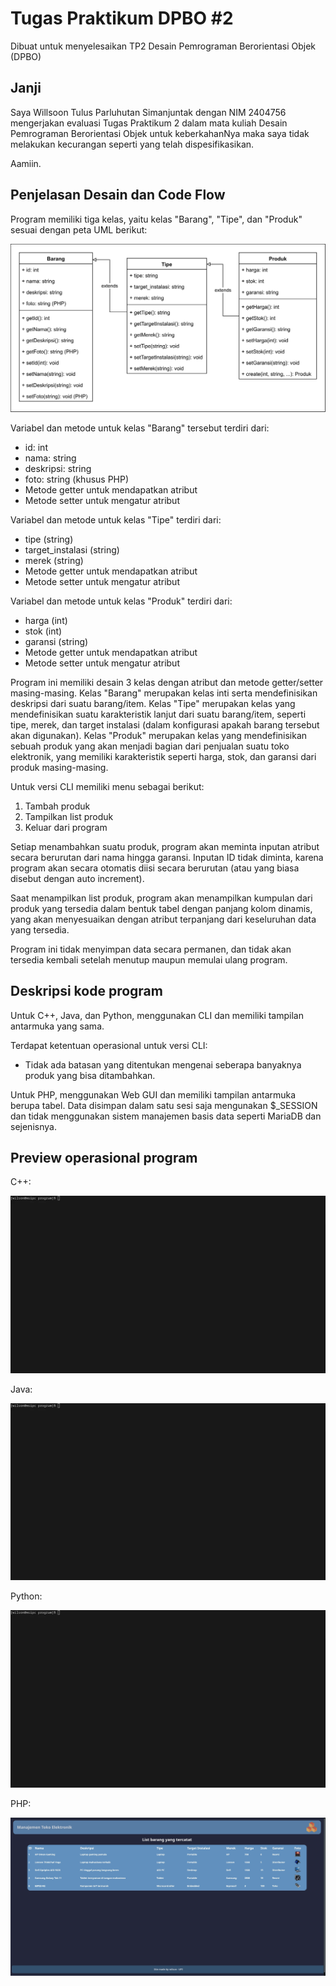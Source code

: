 # Tugas Praktikum DPBO #2

Dibuat untuk menyelesaikan TP2 Desain Pemrograman Berorientasi Objek (DPBO)

## Janji

Saya Willsoon Tulus Parluhutan Simanjuntak dengan NIM 2404756 mengerjakan evaluasi Tugas Praktikum 2 dalam mata kuliah Desain Pemrograman Berorientasi Objek untuk keberkahanNya maka saya tidak melakukan kecurangan seperti yang telah dispesifikasikan. 

Aamiin.

## Penjelasan Desain dan Code Flow

Program memiliki tiga kelas, yaitu kelas "Barang", "Tipe", dan "Produk" sesuai dengan peta UML berikut:

![Peta UML untuk program](uml_diagram.svg)

Variabel dan metode untuk kelas "Barang" tersebut terdiri dari:

- id: int
- nama: string
- deskripsi: string
- foto: string (khusus PHP)
- Metode getter untuk mendapatkan atribut
- Metode setter untuk mengatur atribut

Variabel dan metode untuk kelas "Tipe" terdiri dari:

- tipe (string)
- target_instalasi (string)
- merek (string)
- Metode getter untuk mendapatkan atribut
- Metode setter untuk mengatur atribut

Variabel dan metode untuk kelas "Produk" terdiri dari:

- harga (int)
- stok (int)
- garansi (string)
- Metode getter untuk mendapatkan atribut
- Metode setter untuk mengatur atribut

Program ini memiliki desain 3 kelas dengan atribut dan metode getter/setter masing-masing. Kelas "Barang" merupakan kelas inti serta mendefinisikan deskripsi dari suatu barang/item. Kelas "Tipe" merupakan kelas yang mendefinisikan suatu karakteristik lanjut dari suatu barang/item, seperti tipe, merek, dan target instalasi (dalam konfigurasi apakah barang tersebut akan digunakan). Kelas "Produk" merupakan kelas yang mendefinisikan sebuah produk yang akan menjadi bagian dari penjualan suatu toko elektronik, yang memiliki karakteristik seperti harga, stok, dan garansi dari produk masing-masing.

Untuk versi CLI memiliki menu sebagai berikut:

1. Tambah produk
2. Tampilkan list produk
0. Keluar dari program

Setiap menambahkan suatu produk, program akan meminta inputan atribut secara berurutan dari nama hingga garansi. Inputan ID tidak diminta, karena program akan secara otomatis diisi secara berurutan (atau yang biasa disebut dengan auto increment).

Saat menampilkan list produk, program akan menampilkan kumpulan dari produk yang tersedia dalam bentuk tabel dengan panjang kolom dinamis, yang akan menyesuaikan dengan atribut terpanjang dari keseluruhan data yang tersedia.

Program ini tidak menyimpan data secara permanen, dan tidak akan tersedia kembali setelah menutup maupun memulai ulang program.

## Deskripsi kode program

Untuk C++, Java, dan Python, menggunakan CLI dan memiliki tampilan antarmuka yang sama. 

Terdapat ketentuan operasional untuk versi CLI:

- Tidak ada batasan yang ditentukan mengenai seberapa banyaknya produk yang bisa ditambahkan.

Untuk PHP, menggunakan Web GUI dan memiliki tampilan antarmuka berupa tabel. Data disimpan dalam satu sesi saja mengunakan $_SESSION dan tidak menggunakan sistem manajemen basis data seperti MariaDB dan sejenisnya.

## Preview operasional program

C++:

![Preview C++](cpp/docs/preview.webp)

Java:

![Preview Java](java/docs/preview.webp)

Python:

![Preview Python](python/docs/preview.webp)

PHP:

![Preview PHP](php/docs/preview.webp)
